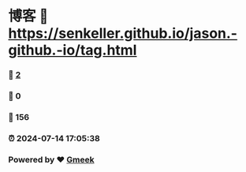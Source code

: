 # 博客 :link: https://senkeller.github.io/jason.-github.-io/tag.html 
### :page_facing_up: [2](https://senkeller.github.io/jason.-github.-io/tag.html/tag.html) 
### :speech_balloon: 0 
### :hibiscus: 156 
### :alarm_clock: 2024-07-14 17:05:38 
### Powered by :heart: [Gmeek](https://github.com/Meekdai/Gmeek)
